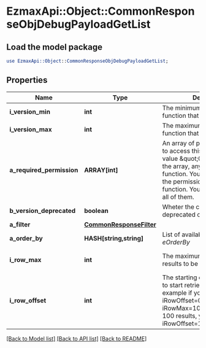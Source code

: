# EzmaxApi::Object::CommonResponseObjDebugPayloadGetList

## Load the model package
```perl
use EzmaxApi::Object::CommonResponseObjDebugPayloadGetList;
```

## Properties
Name | Type | Description | Notes
------------ | ------------- | ------------- | -------------
**i_version_min** | **int** | The minimum version of the function that can be called | 
**i_version_max** | **int** | The maximum version of the function that can be called | 
**a_required_permission** | **ARRAY[int]** | An array of permissions required to access this function.  If the value \&quot;0\&quot; is present in the array, anyone can call this function.  You must have one of the permission to access the function. You don&#39;t need to have all of them. | 
**b_version_deprecated** | **boolean** | Wheter the current route is deprecated or not | 
**a_filter** | [**CommonResponseFilter**](CommonResponseFilter.md) |  | 
**a_order_by** | **HASH[string,string]** | List of available values for *eOrderBy* | 
**i_row_max** | **int** | The maximum numbers of results to be returned | [default to 10000]
**i_row_offset** | **int** | The starting element from where to start retrieving the results. For example if you started at iRowOffset&#x3D;0 and asked for iRowMax&#x3D;100, to get the next 100 results, you could specify iRowOffset&#x3D;100&amp;iRowMax&#x3D;100, | [default to 0]

[[Back to Model list]](../README.md#documentation-for-models) [[Back to API list]](../README.md#documentation-for-api-endpoints) [[Back to README]](../README.md)


